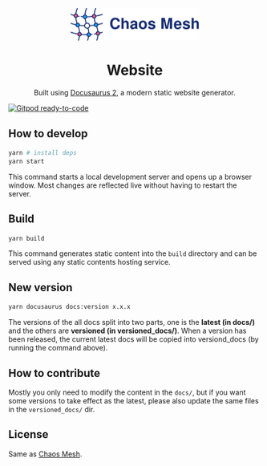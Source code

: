 <!-- markdownlint-disable-file MD033 -->
<!-- markdownlint-disable-file MD041 -->

<p align="center">
  <img src="logo.svg" width="256" alt="Chaos Mesh Logo" />
</p>
<h1 align="center">Website</h1>
<p align="center">
  Built using <a href="https://v2.docusaurus.io/" target="_blank">Docusaurus 2</a>, a modern static website generator.
</p>

[![Gitpod ready-to-code](https://img.shields.io/badge/Gitpod-ready--to--code-blue?logo=gitpod)](https://gitpod.io/#https://github.com/chaos-mesh/website)

## How to develop

```sh
yarn # install deps
yarn start
```

This command starts a local development server and opens up a browser window. Most changes are reflected live without having to restart the server.

## Build

```sh
yarn build
```

This command generates static content into the `build` directory and can be served using any static contents hosting service.

## New version

```sh
yarn docusaurus docs:version x.x.x
```

The versions of the all docs split into two parts, one is the **latest (in docs/)** and the others are **versioned (in versioned_docs/)**. When a version has been released, the current latest docs will be copied into versiond_docs (by running the command above).

## How to contribute

Mostly you only need to modify the content in the `docs/`, but if you want some versions to take effect as the latest, please also update the same files in the `versioned_docs/` dir.

## License

Same as [Chaos Mesh](https://github.com/chaos-mesh/chaos-mesh).
